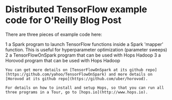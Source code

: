 # Distributed TensorFlow example code for O'Reilly Blog Post

There are three pieces of example code here:
  
  1 a Spark program to launch TensorFlow functions inside a Spark 'mapper' function. This is useful for hyperparameter optimization (parameter sweeps)
  2 a TensorFlowOnSpark program that can be used with Hops Hadoop
  3 a Horovod program that can be used with Hops Hadoop
  
    You can get more details on [TensorFlowOnSpark at its github repo](https://github.com/yahoo/TensorFlowOnSpark) and more details on [Horovod at its github repo](https://github.com/uber/horovod).
    
    For details on how to install and setup Hops, so that you can run all three programs in a Tour, go to [hops.io](http://www.hops.io).
